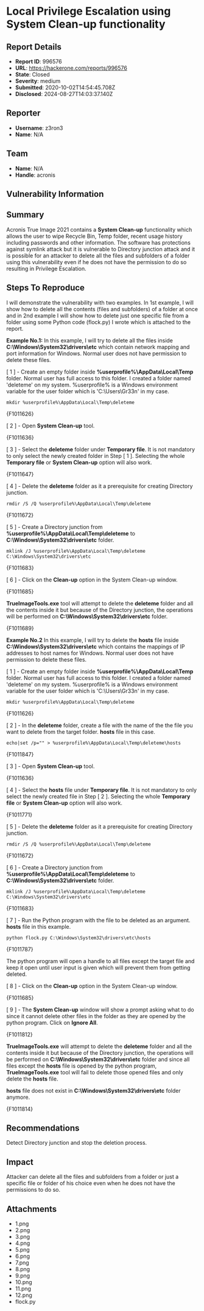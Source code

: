 # Local Privilege Escalation using System Clean-up functionality

## Report Details
- **Report ID**: 996576
- **URL**: https://hackerone.com/reports/996576
- **State**: Closed
- **Severity**: medium
- **Submitted**: 2020-10-02T14:54:45.708Z
- **Disclosed**: 2024-08-27T14:03:37.140Z

## Reporter
- **Username**: z3ron3
- **Name**: N/A

## Team
- **Name**: N/A
- **Handle**: acronis

## Vulnerability Information
## Summary
Acronis True Image 2021 contains a **System Clean-up** functionality which allows the user to wipe Recycle Bin, Temp folder, recent usage history including passwords and other information. The software has protections against symlink attack but it is vulnerable to Directory junction attack and it is possible for an attacker to delete all the files and subfolders of a folder using this vulnerability even if he does not have the permission to do so resulting in Privilege Escalation.

## Steps To Reproduce
I will demonstrate the vulnerability with two examples. In 1st example, I will show how to delete all the contents (files and subfolders) of a folder at once and in 2nd example I will show how to delete just one specific file from a folder using some Python code (flock.py) I wrote which is attached to the report.

**Example No.1:**
In this example, I will try to delete all the files inside **C:\Windows\System32\drivers\etc** which contain network mapping and port information for Windows. Normal user does not have permission to delete these files.

[ 1 ] - Create an empty folder inside **%userprofile%\AppData\Local\Temp** folder. Normal user has full access to this folder.
I created a folder named 'deleteme' on my system. %userprofile% is a Windows environment variable for the user folder which is 'C:\Users\Gr33n' in my case.

```mkdir %userprofile%\AppData\Local\Temp\deleteme```

{F1011626}

[ 2 ] - Open **System Clean-up** tool.

{F1011636}

[ 3 ] - Select the **deleteme** folder under **Temporary file**. It is not mandatory to only select the newly created folder in Step [ 1 ]. Selecting the whole **Temporary file** or **System Clean-up** option will also work.

{F1011647}

[ 4 ] - Delete the **deleteme** folder as it a prerequisite for creating Directory junction.

```rmdir /S /Q %userprofile%\AppData\Local\Temp\deleteme```

{F1011672}

[ 5 ] - Create a Directory junction from **%userprofile%\AppData\Local\Temp\deleteme** to **C:\Windows\System32\drivers\etc** folder.

```mklink /J %userprofile%\AppData\Local\Temp\deleteme C:\Windows\System32\drivers\etc```

{F1011683}

[ 6 ] - Click on the **Clean-up** option in the System Clean-up window.

{F1011685}

**TrueImageTools.exe** tool will attempt to delete the **deleteme** folder and all the contents inside it but because of the Directory junction, the operations will be performed on **C:\Windows\System32\drivers\etc** folder.

{F1011689}


  **Example No.2**
In this example, I will try to delete the **hosts** file inside **C:\Windows\System32\drivers\etc** which contains the mappings of IP addresses to host names for Windows. Normal user does not have permission to delete these files.

[ 1 ] - Create an empty folder inside **%userprofile%\AppData\Local\Temp** folder. Normal user has full access to this folder.
I created a folder named 'deleteme' on my system. %userprofile% is a Windows environment variable for the user folder which is 'C:\Users\Gr33n' in my case.

```mkdir %userprofile%\AppData\Local\Temp\deleteme```

{F1011626}

[ 2 ] -  In the **deleteme** folder, create a file with the name of the the file you want to delete from the target folder. **hosts** file in this case.

```echo|set /p="" > %userprofile%\AppData\Local\Temp\deleteme\hosts```

{F1011847}

[ 3 ] - Open **System Clean-up** tool.

{F1011636}

[ 4 ] - Select the **hosts** file under **Temporary file**. It is not mandatory to only select the newly created file in Step [ 2 ]. Selecting the whole **Temporary file** or **System Clean-up** option will also work.

{F1011771}

[ 5 ] - Delete the **deleteme** folder as it a prerequisite for creating Directory junction.

```rmdir /S /Q %userprofile%\AppData\Local\Temp\deleteme```

{F1011672}

[ 6 ] - Create a Directory junction from **%userprofile%\AppData\Local\Temp\deleteme** to **C:\Windows\System32\drivers\etc** folder.

```mklink /J %userprofile%\AppData\Local\Temp\deleteme C:\Windows\System32\drivers\etc```

{F1011683}

[ 7 ] - Run the Python program with the file to be deleted as an argument. **hosts** file in this example.

```python flock.py C:\Windows\System32\drivers\etc\hosts```

{F1011787}

The python program will open a handle to all files except the target file and keep it open until user input is given which will prevent them from getting deleted.

[ 8 ] - Click on the **Clean-up** option in the System Clean-up window.

{F1011685}

[ 9 ] - The **System Clean-up** window will show a prompt asking what to do since it cannot delete other files in the folder as they are opened by the python program. Click on **Ignore All**.

{F1011812}

**TrueImageTools.exe** will attempt to delete the **deleteme** folder and all the contents inside it but because of the Directory junction, the operations will be performed on **C:\Windows\System32\drivers\etc** folder and since all files except  the **hosts** file is opened by the python program, **TrueImageTools.exe** tool will fail to delete those opened files and only delete the **hosts** file.

**hosts** file does not exist in **C:\Windows\System32\drivers\etc** folder anymore.

{F1011814}


## Recommendations
Detect Directory junction and stop the deletion process.

## Impact

Attacker can delete all the files and subfolders from a folder or just a specific file or folder of his choice even when he does not have the permissions to do so.

## Attachments
- 1.png
- 2.png
- 3.png
- 4.png
- 5.png
- 6.png
- 7.png
- 8.png
- 9.png
- 10.png
- 11.png
- 12.png
- flock.py
